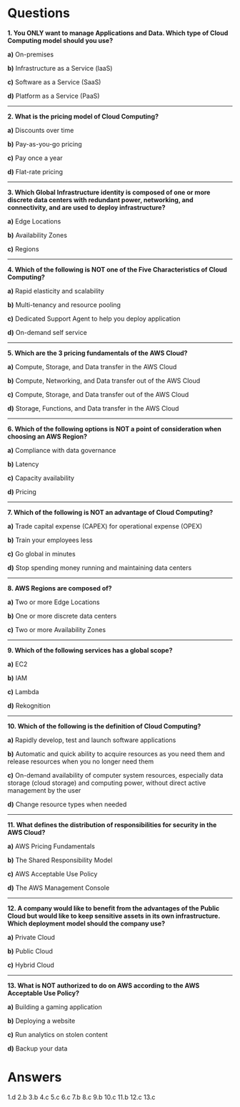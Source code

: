 # Questions

**1. You ONLY want to manage Applications and Data. Which type of Cloud Computing model should you use?**

**a)** On-premises

**b)** Infrastructure as a Service (laaS)

**c)** Software as a Service (SaaS)

**d)** Platform as a Service (PaaS)

---

**2. What is the pricing model of Cloud Computing?**

**a)** Discounts over time

**b)** Pay-as-you-go pricing

**c)** Pay once a year

**d)** Flat-rate pricing

---

**3. Which Global Infrastructure identity is composed of one or more discrete data centers with redundant power, networking, and connectivity, and are used to deploy infrastructure?**

**a)** Edge Locations

**b)** Availability Zones

**c)** Regions

---

**4. Which of the following is NOT one of the Five Characteristics of Cloud Computing?**

**a)** Rapid elasticity and scalability

**b)** Multi-tenancy and resource pooling

**c)** Dedicated Support Agent to help you deploy application

**d)** On-demand self service

---

**5. Which are the 3 pricing fundamentals of the AWS Cloud?**

**a)** Compute, Storage, and Data transfer in the AWS Cloud

**b)** Compute, Networking, and Data transfer out of the AWS Cloud

**c)** Compute, Storage, and Data transfer out of the AWS Cloud

**d)** Storage, Functions, and Data transfer in the AWS Cloud

---

**6. Which of the following options is NOT a point of consideration when choosing an AWS Region?**

**a)** Compliance with data governance

**b)** Latency

**c)** Capacity availability

**d)** Pricing

---

**7. Which of the following is NOT an advantage of Cloud Computing?**

**a)** Trade capital expense (CAPEX) for operational expense (OPEX)

**b)** Train your employees less

**c)** Go global in minutes

**d)** Stop spending money running and maintaining data centers

---

**8. AWS Regions are composed of?**

**a)** Two or more Edge Locations

**b)** One or more discrete data centers

**c)** Two or more Availability Zones

---

**9. Which of the following services has a global scope?**

**a)** EC2

**b)** IAM

**c)** Lambda

**d)** Rekognition

---

**10. Which of the following is the definition of Cloud Computing?**

**a)** Rapidly develop, test and launch software applications

**b)** Automatic and quick ability to acquire resources as you need them and release resources when you no longer need them

**c)** On-demand availability of computer system resources, especially data storage (cloud storage) and computing power, without direct active management by the user

**d)** Change resource types when needed

---

**11. What defines the distribution of responsibilities for security in the AWS Cloud?**

**a)** AWS Pricing Fundamentals

**b)** The Shared Responsibility Model

**c)** AWS Acceptable Use Policy

**d)** The AWS Management Console

---

**12. A company would like to benefit from the advantages of the Public Cloud but would like to keep sensitive assets in its own infrastructure. Which deployment model should the company use?**

**a)** Private Cloud

**b)** Public Cloud

**c)** Hybrid Cloud

---

**13. What is NOT authorized to do on AWS according to the AWS Acceptable Use Policy?**

**a)** Building a gaming application

**b)** Deploying a website

**c)** Run analytics on stolen content

**d)** Backup your data

# Answers

1.d
2.b
3.b
4.c
5.c
6.c
7.b
8.c
9.b
10.c
11.b
12.c
13.c

